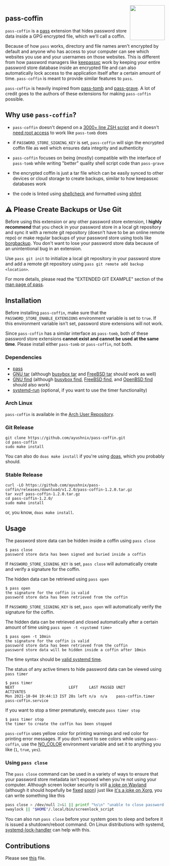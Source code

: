 <img src="https://gitlab.com/uploads/-/system/project/avatar/3157196/logo.png" align="right" height="110"/>

## pass-coffin

`pass-coffin` is a [pass](https://www.passwordstore.org/) extension that hides password store data
inside a GPG encrypted file, which we'll call a coffin.

Because of how `pass` works, directory and file names aren't encrypted by default and anyone who has
access to your computer can see which websites you use and your usernames on those websites. This is
different from how password managers like [keepassxc](https://github.com/keepassxreboot/keepassxc)
work by keeping your entire password store database inside an encrypted file and can also
automatically lock access to the application itself after a certain amount of time. `pass-coffin` is
meant to provide similar features to `pass`.

`pass-coffin` is heavily inspired from [pass-tomb](https://github.com/roddhjav/pass-tomb) and
[pass-grave](https://github.com/8go/pass-grave). A lot of credit goes to the authors of these
extensions for making `pass-coffin` possible.

## Why use `pass-coffin`?

- `pass-coffin` doesn't depend on a [3000+ line ZSH
  script](https://github.com/dyne/Tomb/blob/master/tomb) and it doesn't [need root
  access](https://github.com/roddhjav/pass-tomb/issues/19#issuecomment-395232044) to work like
  `pass-tomb` does

- if `PASSWORD_STORE_SIGNING_KEY` is set, `pass-coffin` will sign the encrypted coffin file as well
  which ensures data integrity and authenticity

- `pass-coffin` focuses on being (mostly) compatible with the interface of `pass-tomb` while writing
  "better" quality shell script code than `pass-grave`

- the encrypted coffin is just a tar file which can be easily synced to other devices or cloud
  storage to create backups, similar to how keepassxc databases work

- the code is linted using [shellcheck](https://github.com/koalaman/shellcheck) and formatted using
  [shfmt](https://github.com/mvdan/sh)

## :warning: Please Create Backups or Use Git

Before using this extension or any other password store extension, I **highly recommend** that you
check in your password store in a local git repository and sync it with a remote git repository
(doesn't have to be an online remote repo) or make regular backups of your password store using
tools like [borgbackup](https://www.borgbackup.org/). You don't want to lose your password store
data because of an unintentional bug in an extension.

Use `pass git init` to initialize a local git repository in your password store and add a remote git
repository using `pass git remote add backup <location>`.

For more details, please read the "EXTENDED GIT EXAMPLE" section of the [man page of
pass](https://git.zx2c4.com/password-store/about/).

## Installation

Before installing `pass-coffin`, make sure that the `PASSWORD_STORE_ENABLE_EXTENSIONS` environment
variable is set to `true`. If this environment variable isn't set, password store extensions will
not work.

Since `pass-coffin` has a similar interface as `pass-tomb`, both of these password store extensions
**cannot exist and cannot be used at the same time**. Please install either `pass-tomb` or
`pass-coffin`, not both.

### Dependencies

- [pass](https://git.zx2c4.com/password-store/)
- [GNU tar](https://www.gnu.org/software/tar/) (although [busybox
  tar](https://busybox.net/downloads/BusyBox.html#tar) and [FreeBSD
  tar](https://www.freebsd.org/cgi/man.cgi?query=tar&sektion=1) should work as well)
- [GNU find](https://www.gnu.org/software/findutils/) (although [busybox
  find](https://busybox.net/downloads/BusyBox.html#find), [FreeBSD
  find](https://www.freebsd.org/cgi/man.cgi?query=find&sektion=1), and [OpenBSD
  find](https://man.openbsd.org/find.1) should also work)
- [systemd-run](https://github.com/systemd/systemd) (optional, if you want to use the timer
  functionality)

### Arch Linux

`pass-coffin` is available in the [Arch User
Repository](https://aur.archlinux.org/packages/pass-coffin/).

### Git Release

```
git clone https://github.com/ayushnix/pass-coffin.git
cd pass-coffin
sudo make install
```

You can also do `doas make install` if you're using [doas](https://github.com/Duncaen/OpenDoas),
which you probably should.

### Stable Release

```
curl -LO https://github.com/ayushnix/pass-coffin/releases/download/v1.2.0/pass-coffin-1.2.0.tar.gz
tar xvzf pass-coffin-1.2.0.tar.gz
cd pass-coffin-1.2.0/
sudo make install
```

or, you know, `doas make install`.

## Usage

The password store data can be hidden inside a coffin using `pass close`

```
$ pass close
password store data has been signed and buried inside a coffin
```

If `PASSWORD_STORE_SIGNING_KEY` is set, `pass close` will automatically create and verify a
signature for the coffin.

The hidden data can be retrieved using `pass open`

```
$ pass open
the signature for the coffin is valid
password store data has been retrieved from the coffin
```

If `PASSWORD_STORE_SIGNING_KEY` is set, `pass open` will automatically verify the signature for the
coffin.

The hidden data can be retrieved and closed automatically after a certain amount of time using `pass
open -t <systemd time>`

```
$ pass open -t 10min
the signature for the coffin is valid
password store data has been retrieved from the coffin
password store data will be hidden inside a coffin after 10min
```

The time syntax should be [valid systemd
time](https://www.freedesktop.org/software/systemd/man/systemd.time.html).

The status of any active timers to hide password data can be viewed using `pass timer`

```
$ pass timer
NEXT                        LEFT     LAST PASSED UNIT              ACTIVATES
Mon 2021-10-04 19:44:13 IST 28s left n/a  n/a    pass-coffin.timer pass-coffin.service
```

If you want to stop a timer prematurely, execute `pass timer stop`

```
$ pass timer stop
the timer to create the coffin has been stopped
```

`pass-coffin` uses yellow color for printing warnings and red color for printing error messages. If
you don't want to see colors while using `pass-coffin`, use the [NO_COLOR](https://no-color.org/)
environment variable and set it to anything you like (`1`, `true`, `yes`).

### Using `pass close`

The `pass close` command can be used in a variety of ways to ensure that your password store
metadata isn't exposed when you're not using your computer. Although screen locker security is still
[a joke on Wayland](https://github.com/swaywm/swaylock/issues/163) (although it should hopefully be
[fixed](https://gitlab.freedesktop.org/wayland/wayland-protocols/-/merge_requests/131)
[soon](https://github.com/swaywm/swaylock/commit/1d1c75b6316d21933069a9d201f966d84099f6ca)) just
like [it's a joke on Xorg](https://github.com/linuxmint/cinnamon-screensaver/issues/354), you can
write something like this

```sh
pass close > /dev/null 2>&1 || printf "%s\n" "unable to close password store" >&2
swaylock || "$HOME"/.local/bin/screenlock_script
```

You can also run `pass close` before your system goes to sleep and before it is issued a
shutdown/reboot command. On Linux distributions with systemd,
[systemd-lock-handler](https://git.sr.ht/~whynothugo/systemd-lock-handler) can help with this.

## Contributions

Please see [this](https://github.com/ayushnix/pass-coffin/blob/master/CONTRIBUTING.md) file.
